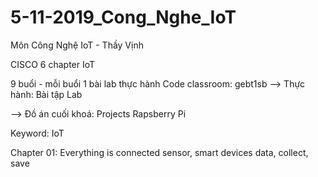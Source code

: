 # 5-11-2019_Cong_Nghe_IoT
Môn Công Nghệ IoT - Thầy Vịnh

CISCO
6 chapter IoT


9 buổi - mỗi buổi 1 bài lab thực hành
Code classroom: gebt1sb
--> Thực hành: Bài tập Lab

--> Đồ án cuối khoá: Projects Rapsberry Pi

Keyword: IoT

Chapter 01: Everything is connected
sensor, smart devices
data, collect, save
